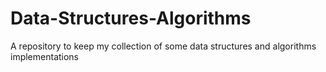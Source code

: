 # Data-Structures-Algorithms
A repository to keep my collection of  some data structures and  algorithms implementations
